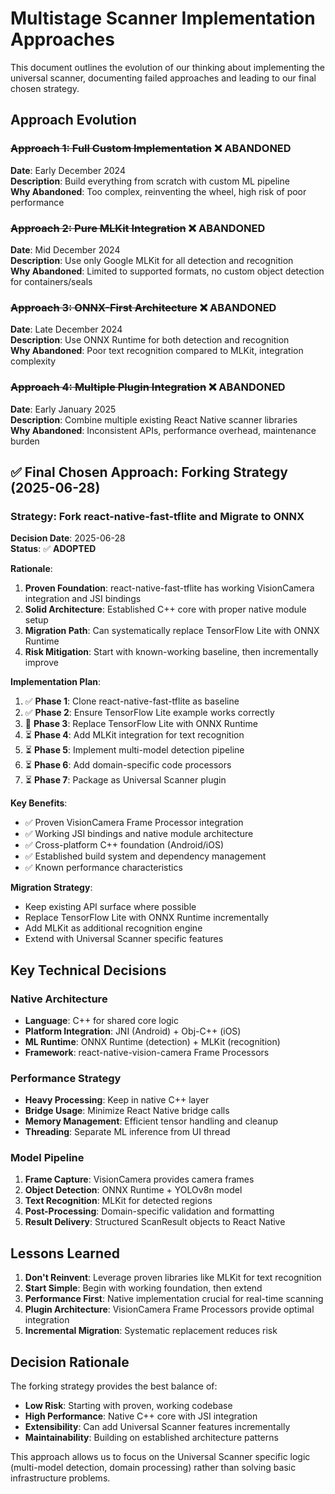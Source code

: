 # Multistage Scanner Implementation Approaches

This document outlines the evolution of our thinking about implementing the universal scanner, documenting failed approaches and leading to our final chosen strategy.

## Approach Evolution

### ~~Approach 1: Full Custom Implementation~~ ❌ ABANDONED
**Date**: Early December 2024  
**Description**: Build everything from scratch with custom ML pipeline  
**Why Abandoned**: Too complex, reinventing the wheel, high risk of poor performance

### ~~Approach 2: Pure MLKit Integration~~ ❌ ABANDONED  
**Date**: Mid December 2024  
**Description**: Use only Google MLKit for all detection and recognition  
**Why Abandoned**: Limited to supported formats, no custom object detection for containers/seals

### ~~Approach 3: ONNX-First Architecture~~ ❌ ABANDONED
**Date**: Late December 2024  
**Description**: Use ONNX Runtime for both detection and recognition  
**Why Abandoned**: Poor text recognition compared to MLKit, integration complexity

### ~~Approach 4: Multiple Plugin Integration~~ ❌ ABANDONED
**Date**: Early January 2025  
**Description**: Combine multiple existing React Native scanner libraries  
**Why Abandoned**: Inconsistent APIs, performance overhead, maintenance burden

## ✅ Final Chosen Approach: Forking Strategy (2025-06-28)

### Strategy: Fork react-native-fast-tflite and Migrate to ONNX
**Decision Date**: 2025-06-28  
**Status**: ✅ **ADOPTED**

**Rationale**:
1. **Proven Foundation**: react-native-fast-tflite has working VisionCamera integration and JSI bindings
2. **Solid Architecture**: Established C++ core with proper native module setup
3. **Migration Path**: Can systematically replace TensorFlow Lite with ONNX Runtime
4. **Risk Mitigation**: Start with known-working baseline, then incrementally improve

**Implementation Plan**:
1. ✅ **Phase 1**: Clone react-native-fast-tflite as baseline
2. ✅ **Phase 2**: Ensure TensorFlow Lite example works correctly
3. 🔄 **Phase 3**: Replace TensorFlow Lite with ONNX Runtime 
4. ⏳ **Phase 4**: Add MLKit integration for text recognition
5. ⏳ **Phase 5**: Implement multi-model detection pipeline
6. ⏳ **Phase 6**: Add domain-specific code processors
7. ⏳ **Phase 7**: Package as Universal Scanner plugin

**Key Benefits**:
- ✅ Proven VisionCamera Frame Processor integration
- ✅ Working JSI bindings and native module architecture  
- ✅ Cross-platform C++ foundation (Android/iOS)
- ✅ Established build system and dependency management
- ✅ Known performance characteristics

**Migration Strategy**:
- Keep existing API surface where possible
- Replace TensorFlow Lite with ONNX Runtime incrementally
- Add MLKit as additional recognition engine
- Extend with Universal Scanner specific features

## Key Technical Decisions

### Native Architecture
- **Language**: C++ for shared core logic
- **Platform Integration**: JNI (Android) + Obj-C++ (iOS)
- **ML Runtime**: ONNX Runtime (detection) + MLKit (recognition)
- **Framework**: react-native-vision-camera Frame Processors

### Performance Strategy
- **Heavy Processing**: Keep in native C++ layer
- **Bridge Usage**: Minimize React Native bridge calls
- **Memory Management**: Efficient tensor handling and cleanup
- **Threading**: Separate ML inference from UI thread

### Model Pipeline
1. **Frame Capture**: VisionCamera provides camera frames
2. **Object Detection**: ONNX Runtime + YOLOv8n model
3. **Text Recognition**: MLKit for detected regions
4. **Post-Processing**: Domain-specific validation and formatting
5. **Result Delivery**: Structured ScanResult objects to React Native

## Lessons Learned

1. **Don't Reinvent**: Leverage proven libraries like MLKit for text recognition
2. **Start Simple**: Begin with working foundation, then extend
3. **Performance First**: Native implementation crucial for real-time scanning
4. **Plugin Architecture**: VisionCamera Frame Processors provide optimal integration
5. **Incremental Migration**: Systematic replacement reduces risk

## Decision Rationale

The forking strategy provides the best balance of:
- **Low Risk**: Starting with proven, working codebase
- **High Performance**: Native C++ core with JSI integration
- **Extensibility**: Can add Universal Scanner features incrementally
- **Maintainability**: Building on established architecture patterns

This approach allows us to focus on the Universal Scanner specific logic (multi-model detection, domain processing) rather than solving basic infrastructure problems.
